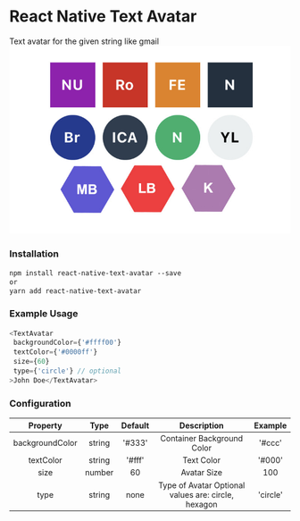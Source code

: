 # React Native Text Avatar
Text avatar for the given string like gmail
<img src="demo.jpg"/>

### Installation

```
npm install react-native-text-avatar --save
or
yarn add react-native-text-avatar
```

### Example Usage

```js
<TextAvatar
 backgroundColor={'#ffff00'}
 textColor={'#0000ff'}
 size={60}
 type={'circle'} // optional
>John Doe</TextAvatar>
```
### Configuration
| Property      | Type          | Default          | Description         | Example    | 
|:-:|:-:|:-:|:-:|:-:|
| backgroundColor | string | '#333' | Container Background Color |  '#ccc' | 
| textColor | string | '#fff' | Text Color |  '#000' | 
| size | number | 60 | Avatar Size |  100 |
| type | string | none | Type of Avatar  Optional values are: circle, hexagon |  'circle' |
